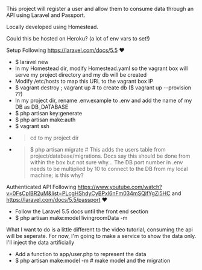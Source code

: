 This project will register a user and allow them to consume data through an API using Laravel and Passport.

Locally developed using Homestead.

Could this be hosted on Heroku? (a lot of env vars to set!)

Setup
Following https://laravel.com/docs/5.5 :heart:
- $ laravel new <project name>
- In my Homestead dir, modify Homestead.yaml so the vagrant box will serve my project directory and my db will be created
- Modify /etc/hosts to map this URL to the vagrant box IP
- $ vagrant destroy ; vagrant up # to create db ($ vagrant up --provision ??)
- In my project dir, rename .env.example to .env and add the name of my DB as DB_DATABASE
- $ php artisan key:generate
- $ php artisan make:auth
- $ vagrant ssh
- > cd to my project dir
- > $ php artisan migrate # This adds the users table from project/database/migrations. Docs say this should be done from within the box but not sure why... The DB port number in .env needs to be multiplied by 10 to connect to the DB from my local machine; is this why?

Authenticated API
Following https://www.youtube.com/watch?v=0FsCplBR2uM&list=PLcgHShdyCyBPxl6nFm034mSQifYgZi5HC and https://laravel.com/docs/5.5/passport :heart:
- Follow the Laravel 5.5 docs until the front end section
- $ php artisan make:model livingroomData -m

What I want to do is a little different to the video tutorial, consuming the api will be seperate.
For now, I'm going to make a service to show the data only. I'll inject the data artificially

- Add a function to app/user.php to represent the data
- $ php artisan make:model <name> -m # make model and the migration